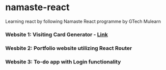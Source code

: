 # namaste-react
Learning react by following Namaste React programme by GTech Mulearn

### Website 1: Visiting Card Generator - [Link](https://vt-vite-visiting-card.netlify.app)

### Wesbite 2: Portfolio website utilizing React Router

### Website 3: To-do app with Login functionality
